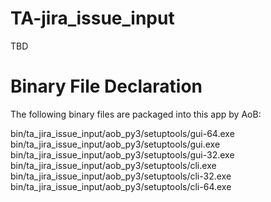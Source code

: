 # TA-jira_issue_input

TBD

# Binary File Declaration

The following binary files are packaged into this app by AoB:

bin/ta_jira_issue_input/aob_py3/setuptools/gui-64.exe
bin/ta_jira_issue_input/aob_py3/setuptools/gui.exe
bin/ta_jira_issue_input/aob_py3/setuptools/gui-32.exe
bin/ta_jira_issue_input/aob_py3/setuptools/cli.exe
bin/ta_jira_issue_input/aob_py3/setuptools/cli-32.exe
bin/ta_jira_issue_input/aob_py3/setuptools/cli-64.exe
